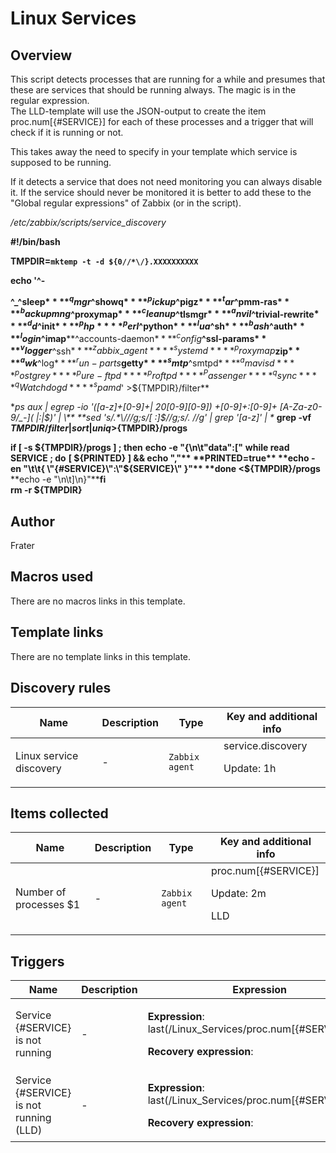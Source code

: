 # Linux Services

## Overview

This script detects processes that are running for a while and presumes that these are services that should be running always. The magic is in the regular expression.  
The LLD-template will use the JSON-output to create the item proc.num[{#SERVICE}] for each of these processes and a trigger that will check if it is running or not.


This takes away the need to specify in your template which service is supposed to be running.


If it detects a service that does not need monitoring you can always disable it. If the service should never be monitored it is better to add these to the "Global regular expressions" of Zabbix (or in the script).


 */etc/zabbix/scripts/service\_discovery*


**#!/bin/bash**


**TMPDIR=`mktemp -t -d ${0//*\/}.XXXXXXXXXX`**


**echo '^-**


**^\_****^sleep$****^qmgr$****^showq$****^pickup$****^pigz$****^tar$****^pmm-ras$****^backupmng$****^proxymap$****^cleanup$****^tlsmgr$****^anvil$****^trivial-rewrite$****^dd$****^init$****^php****^perl$****^python$****^lua$****^sh$****^bash$****^auth$****^login$****^imap****^accounts-daemon$****^config$****^ssl-params$****^vlogger$****^ssh$****^zabbix\_agent****^systemd****^proxymap$****zip$****^awk$****^log$****^run-parts$****getty$****^smtp$****^smtpd$****^amavisd****^postgrey****^pure-ftpd****^proftpd****^Passenger****^qsync****^qWatchdogd****^spamd$' >${TMPDIR}/filter**


**ps aux | egrep -io '([a-z]+[0-9]+| 20[0-9][0-9]) +[0-9]+:[0-9]+ [A-Za-z0-9/\_-]*( |:|$)' | \** **sed 's/.*\///g;s/[ :]$//g;s/.* //g' | grep '[a-z]' | \** **grep -vf ${TMPDIR}/filter | sort | uniq >${TMPDIR}/progs**


**if [ -s ${TMPDIR}/progs ] ; then** **echo -e "{\n\t\"data\":["** **while read SERVICE ; do** **[ ${PRINTED} ] && echo ","** **PRINTED=true** **echo -en "\t\t{ \"{#SERVICE}\":\"${SERVICE}\" }"** **done <${TMPDIR}/progs** **echo -e "\n\t]\n}"****fi**  
**rm -r ${TMPDIR}**


 



## Author

Frater

## Macros used

There are no macros links in this template.

## Template links

There are no template links in this template.

## Discovery rules

|Name|Description|Type|Key and additional info|
|----|-----------|----|----|
|Linux service discovery|<p>-</p>|`Zabbix agent`|service.discovery<p>Update: 1h</p>|


## Items collected

|Name|Description|Type|Key and additional info|
|----|-----------|----|----|
|Number of processes $1|<p>-</p>|`Zabbix agent`|proc.num[{#SERVICE}]<p>Update: 2m</p><p>LLD</p>|


## Triggers

|Name|Description|Expression|Priority|
|----|-----------|----------|--------|
|Service {#SERVICE} is not running|<p>-</p>|<p>**Expression**: last(/Linux_Services/proc.num[{#SERVICE}])=0</p><p>**Recovery expression**: </p>|high|
|Service {#SERVICE} is not running (LLD)|<p>-</p>|<p>**Expression**: last(/Linux_Services/proc.num[{#SERVICE}])=0</p><p>**Recovery expression**: </p>|high|
